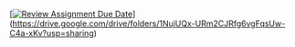 [[![Review Assignment Due Date](https://classroom.github.com/assets/deadline-readme-button-22041afd0340ce965d47ae6ef1cefeee28c7c493a6346c4f15d667ab976d596c.svg)](https://classroom.github.com/a/PNXcjgcR)](https://drive.google.com/drive/folders/1NujUQx-URm2CJRfg6vgFqsUw-C4a-xKv?usp=sharing)

